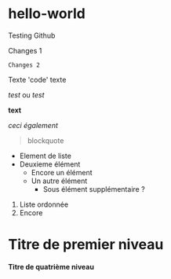 # hello-world
Testing Github

Changes 1

    Changes 2
    
Texte 'code' texte

_test_ ou *test*

**text**

_ceci également_

> blockquote

* Element de liste
* Deuxieme élément
    * Encore un élément
    * Un autre élément
        * Sous élément supplémentaire ?
    
1. Liste ordonnée
2. Encore

# Titre de premier niveau
#### Titre de quatrième niveau
